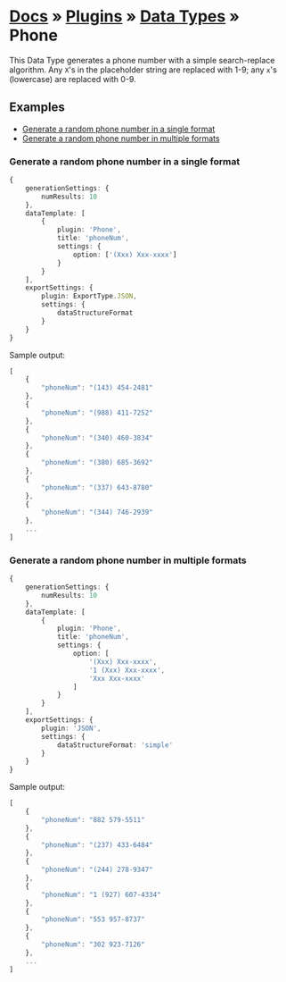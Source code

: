 # [Docs](../../../../../docs/README.md) &raquo; [Plugins](../../README.md) &raquo; [Data Types](../README.md) &raquo; Phone

This Data Type generates a phone number with a simple search-replace algorithm. Any `X`'s in the placeholder
string are replaced with 1-9; any `x`'s (lowercase) are replaced with 0-9. 


## Examples

- [Generate a random phone number in a single format](#generate-a-random-phone-number-in-a-single-format) 
- [Generate a random phone number in multiple formats](#generate-a-random-phone-number-in-multiple-formats)

### Generate a random phone number in a single format

```typescript
{
    generationSettings: {
        numResults: 10
    },
    dataTemplate: [
        {
            plugin: 'Phone',
            title: 'phoneNum',
            settings: {
                option: ['(Xxx) Xxx-xxxx']
            }
        }
    ],
    exportSettings: {
        plugin: ExportType.JSON,
        settings: {
            dataStructureFormat
        }
    }
}
```

Sample output:

```javascript
[
    {
        "phoneNum": "(143) 454-2481"
    },
    {
        "phoneNum": "(988) 411-7252"
    },
    {
        "phoneNum": "(340) 460-3834"
    },
    {
        "phoneNum": "(380) 685-3692"
    },
    {
        "phoneNum": "(337) 643-8780"
    },
    {
        "phoneNum": "(344) 746-2939"
    },
    ...
]
```

### Generate a random phone number in multiple formats

```typescript
{
    generationSettings: {
        numResults: 10
    },
    dataTemplate: [
        {
            plugin: 'Phone',
            title: 'phoneNum',
            settings: {
                option: [
					'(Xxx) Xxx-xxxx',
                    '1 (Xxx) Xxx-xxxx',
					'Xxx Xxx-xxxx'
                ]
            }
        }
    ],
    exportSettings: {
        plugin: 'JSON',
        settings: {
            dataStructureFormat: 'simple'
        }
    }
}
```

Sample output:

```javascript
[
    {
        "phoneNum": "882 579-5511"
    },
    {
        "phoneNum": "(237) 433-6484"
    },
    {
        "phoneNum": "(244) 278-9347"
    },
    {
        "phoneNum": "1 (927) 607-4334"
    },
    {
        "phoneNum": "553 957-8737"
    },
    {
        "phoneNum": "302 923-7126"
    },
    ...
]
```
